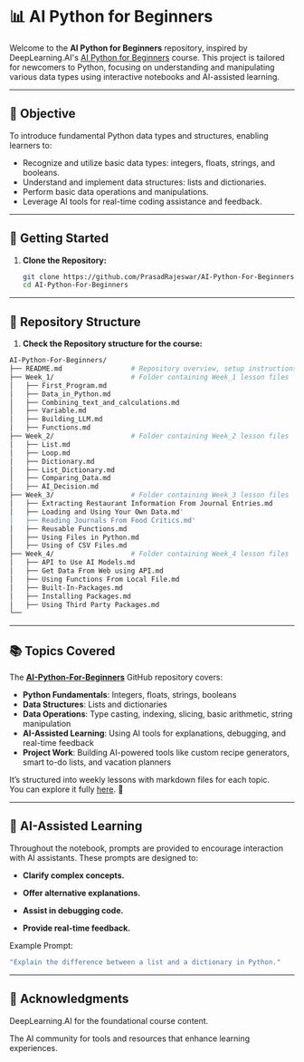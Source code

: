 # 📊 AI Python for Beginners

Welcome to the **AI Python for Beginners** repository, inspired by DeepLearning.AI's [AI Python for Beginners](https://learn.deeplearning.ai/courses/ai-python-for-beginners/lesson/oa6j1/data-in-python) course. This project is tailored for newcomers to Python, focusing on understanding and manipulating various data types using interactive notebooks and AI-assisted learning.

---

## 🎯 Objective

To introduce fundamental Python data types and structures, enabling learners to:

- Recognize and utilize basic data types: integers, floats, strings, and booleans.
- Understand and implement data structures: lists and dictionaries.
- Perform basic data operations and manipulations.
- Leverage AI tools for real-time coding assistance and feedback.

---

## 🚀 Getting Started

1. **Clone the Repository:**

   ```bash
   git clone https://github.com/PrasadRajeswar/AI-Python-For-Beginners
   cd AI-Python-For-Beginners
   ```
---
## 📂 Repository Structure
1. **Check the Repository structure for the course:**
   
```bash
AI-Python-For-Beginners/
├── README.md                 # Repository overview, setup instructions, and course outline
├── Week_1/                   # Folder containing Week_1 lesson files
│   ├── First_Program.md      
│   ├── Data_in_Python.md     
│   ├── Combining_text_and_calculations.md            
│   ├── Variable.md            
│   ├── Building_LLM.md            
│   ├── Functions.md           
├── Week_2/                   # Folder containing Week_2 lesson files
│   ├── List.md          
│   ├── Loop.md          
│   ├── Dictionary.md         
│   ├── List_Dictionary.md
│   ├── Comparing_Data.md
│   ├── AI_Decision.md
├── Week_3/                   # Folder containing Week_3 lesson files
│   ├── Extracting Restaurant Information From Journal Entries.md               
│   ├── Loading and Using Your Own Data.md'                              
│   ├── Reading Journals From Food Critics.md'                           
│   ├── Reusable Functions.md     
│   ├── Using Files in Python.md 
│   ├── Using of CSV Files.md     
├── Week_4/                   # Folder containing Week_4 lesson files
│   ├── API to Use AI Models.md
│   ├── Get Data From Web using API.md
│   ├── Using Functions From Local File.md
│   ├── Built-In-Packages.md
│   ├── Installing Packages.md
│   ├── Using Third Party Packages.md
└── 
```

---
## 📚 Topics Covered

The [**AI-Python-For-Beginners**](https://github.com/PrasadRajeswar/AI-Python-For-Beginners) GitHub repository covers:

- **Python Fundamentals**: Integers, floats, strings, booleans
- **Data Structures**: Lists and dictionaries
- **Data Operations**: Type casting, indexing, slicing, basic arithmetic, string manipulation
- **AI-Assisted Learning**: Using AI tools for explanations, debugging, and real-time feedback
- **Project Work**: Building AI-powered tools like custom recipe generators, smart to-do lists, and vacation planners

It’s structured into weekly lessons with markdown files for each topic.  
You can explore it fully [here](https://github.com/PrasadRajeswar/AI-Python-For-Beginners). 🚀

---
## 🤖 AI-Assisted Learning    
Throughout the notebook, prompts are provided to encourage interaction with AI assistants. These prompts are designed to:

- **Clarify complex concepts.**

- **Offer alternative explanations.**

- **Assist in debugging code.**

- **Provide real-time feedback.**

Example Prompt:
```bash
"Explain the difference between a list and a dictionary in Python."
```

---

## 🙌 Acknowledgments
DeepLearning.AI for the foundational course content.

The AI community for tools and resources that enhance learning experiences.
